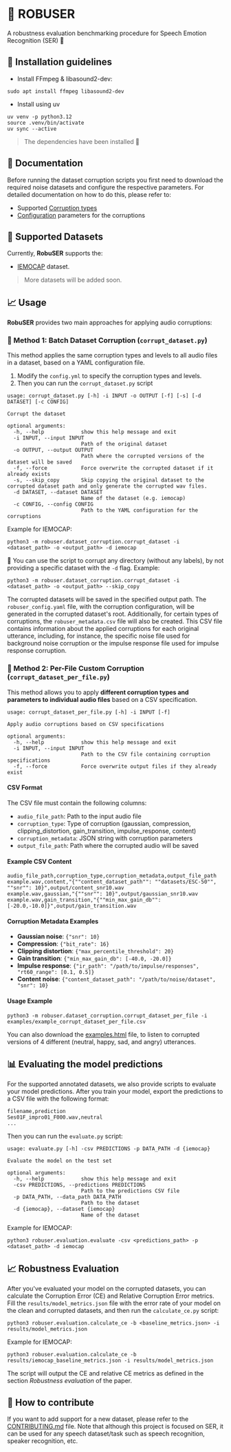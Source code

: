 # 💪 ROBUSER

A robustness evaluation benchmarking procedure for Speech Emotion Recognition (SER) 💬

## 💁 Installation guidelines

- Install FFmpeg & libasound2-dev:

```
sudo apt install ffmpeg libasound2-dev
```

- Install using uv

```
uv venv -p python3.12
source .venv/bin/activate
uv sync --active
```

> The dependencies have been installed 👏

## 📰 Documentation

Before running the dataset corruption scripts you first need to download the
required noise datasets and configure the respective parameters. For detailed
documentation on how to do this, please refer to:

- Supported [Corruption types](./docs/corruption_types.md)
- [Configuration](./docs/configuration.md) parameters for the corruptions

## 📑 Supported Datasets

Currently, **RobuSER** supports the:

- [IEMOCAP](https://sail.usc.edu/iemocap/iemocap_release.htm) dataset.

> More datasets will be added soon.

## 📈 Usage

**RobuSER** provides two main approaches for applying audio corruptions:

### 🎯 Method 1: Batch Dataset Corruption (`corrupt_dataset.py`)

This method applies the same corruption types and levels to all audio files in a dataset, based on a YAML configuration file.

1. Modify the `config.yml` to specify the corruption types and levels.
2. Then you can run the `corrupt_dataset.py` script

```
usage: corrupt_dataset.py [-h] -i INPUT -o OUTPUT [-f] [-s] [-d DATASET] [-c CONFIG]

Corrupt the dataset

optional arguments:
  -h, --help            show this help message and exit
  -i INPUT, --input INPUT
                        Path of the original dataset
  -o OUTPUT, --output OUTPUT
                        Path where the corrupted versions of the dataset will be saved
  -f, --force           Force overwrite the corrupted dataset if it already exists
  -s, --skip_copy       Skip copying the original dataset to the corrupted dataset path and only generate the corrupted wav files.
  -d DATASET, --dataset DATASET
                        Name of the dataset (e.g. iemocap)
  -c CONFIG, --config CONFIG
                        Path to the YAML configuration for the corruptions
```

Example for IEMOCAP:

```
python3 -m robuser.dataset_corruption.corrupt_dataset -i <dataset_path> -o <output_path> -d iemocap
```

🚨 You can use the script to corrupt any directory (without any labels), by not providing a specific dataset with
the `-d` flag. Example:

```
python3 -m robuser.dataset_corruption.corrupt_dataset -i <dataset_path> -o <output_path> --skip_copy
```

The corrupted datasets will be saved in the specified output path.
The `robuser_config.yaml` file, with the corruption configuration, will be generated in the
corrupted dataset's root. Additionally, for certain types of corruptions, the `robuser_metadata.csv` file will also be
created.
This CSV file contains information about the applied corruptions for each original utterance, including, for instance,
the specific noise file
used for background noise corruption or the impulse response file used for impulse response corruption.


### 🎯 Method 2: Per-File Custom Corruption (`corrupt_dataset_per_file.py`)

This method allows you to apply **different corruption types and parameters to individual audio files** based on a CSV specification.

```
usage: corrupt_dataset_per_file.py [-h] -i INPUT [-f]

Apply audio corruptions based on CSV specifications

optional arguments:
  -h, --help            show this help message and exit
  -i INPUT, --input INPUT
                        Path to the CSV file containing corruption specifications
  -f, --force           Force overwrite output files if they already exist
```

#### CSV Format

The CSV file must contain the following columns:
- `audio_file_path`: Path to the input audio file
- `corruption_type`: Type of corruption (gaussian, compression, clipping_distortion, gain_transition, impulse_response, content)
- `corruption_metadata`: JSON string with corruption parameters
- `output_file_path`: Path where the corrupted audio will be saved

#### Example CSV Content

```csv
audio_file_path,corruption_type,corruption_metadata,output_file_path
example.wav,content,"{""content_dataset_path"": ""datasets/ESC-50"", ""snr"": 10}",output/content_snr10.wav
example.wav,gaussian,"{""snr"": 10}",output/gaussian_snr10.wav
example.wav,gain_transition,"{""min_max_gain_db"": [-20.0,-10.0]}",output/gain_transition.wav
```

#### Corruption Metadata Examples

- **Gaussian noise**: `{"snr": 10}`
- **Compression**: `{"bit_rate": 16}`
- **Clipping distortion**: `{"max_percentile_threshold": 20}`
- **Gain transition**: `{"min_max_gain_db": [-40.0, -20.0]}`
- **Impulse response**: `{"ir_path": "/path/to/impulse/responses", "rt60_range": [0.1, 0.5]}`
- **Content noise**: `{"content_dataset_path": "/path/to/noise/dataset", "snr": 10}`

#### Usage Example

```
python3 -m robuser.dataset_corruption.corrupt_dataset_per_file -i examples/example_corrupt_dataset_per_file.csv
```

You can also download the [examples.html](examples/examples.html) file, to listen to corrupted versions of 4
different (neutral, happy, sad, and angry) utterances.


## 📊 Evaluating the model predictions

For the supported annotated datasets, we also provide scripts to evaluate your model
predictions.
After you train your model, export the predictions to a CSV file with the following format:

```
filename,prediction
Ses01F_impro01_F000.wav,neutral
...
```

Then you can run the `evaluate.py` script:

```
usage: evaluate.py [-h] -csv PREDICTIONS -p DATA_PATH -d {iemocap}

Evaluate the model on the test set

optional arguments:
  -h, --help            show this help message and exit
  -csv PREDICTIONS, --predictions PREDICTIONS
                        Path to the predictions CSV file
  -p DATA_PATH, --data_path DATA_PATH
                        Path to the dataset
  -d {iemocap}, --dataset {iemocap}
                        Name of the dataset
```

Example for IEMOCAP:

```
python3 robuser.evaluation.evaluate -csv <predictions_path> -p <dataset_path> -d iemocap
```

## 📈 Robustness Evaluation

After you've evaluated your model on the corrupted datasets, you can calculate the Corruption Error (CE) and Relative
Corruption Error metrics.
Fill the `results/model_metrics.json` file with the error rate of your model on the clean and corrupted datasets, and then run
the `calculate_ce.py` script:

```
python3 robuser.evaluation.calculate_ce -b <baseline_metrics.json> -i results/model_metrics.json
```

Example for IEMOCAP:

```
python3 robuser.evaluation.calculate_ce -b results/iemocap_baseline_metrics.json -i results/model_metrics.json
```

The script will output the CE and relative CE metrics as defined in the section _Robustness evaluation_ of the paper.

## 📝 How to contribute

If you want to add support for a new dataset, please refer to the [CONTRIBUTING.md](./CONTRIBUTING.md) file.
Note that although this project is focused on SER, it can be used for any speech dataset/task such as speech
recognition, speaker recognition, etc.
